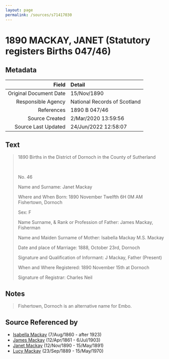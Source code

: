 ```yaml
---
layout: page
permalink: /sources/s71417030
---
```


# 1890 MACKAY, JANET (Statutory registers Births 047/46)

## Metadata

Field | Detail
---:|:---
Original Document Date | 15/Nov/1890
Responsible Agency | National Records of Scotland
References | 1890 B 047/46
Source Created | 2/Mar/2020 13:59:56
Source Last Updated | 24/Jun/2022 12:58:07

## Text

> 1890 Births in the District of Dornoch in the County of Sutherland
>
> <br/>
>
> No. 46
>
> Name and Surname: Janet Mackay
>
> Where and When Born: 1890 November Twelfth 6H 0M AM Fishertown, Dornoch
>
> Sex: F
>
> Name Surname, & Rank or Profession of Father: James Mackay, Fisherman
>
> Name and Maiden Surname of Mother: Isabella Mackay M.S. Mackay
>
> Date and place of Marriage: 1888, October 23rd, Dornoch
>
> Signature and Qualification of Informant: J Mackay, Father (Present)
>
> When and Where Registered: 1890 November 15th at Dornoch
>
> Signature of Registrar: Charles Neil
>

## Notes

> Fishertown, Dornoch is an alternative name for Embo.
>


## Source Referenced by

* [Isabella Mackay](../people/@32797554@-isabella-mackay-b1860-8-7-d1923.md) (7/Aug/1860 - after 1923)
* [James Mackay](../people/@60572122@-james-mackay-b1861-4-12-d1903-7-6.md) (12/Apr/1861 - 6/Jul/1903)
* [Janet Mackay](../people/@22499038@-janet-mackay-b1890-11-12-d1891-5-15.md) (12/Nov/1890 - 15/May/1891)
* [Lucy Mackay](../people/@16587624@-lucy-mackay-b1889-9-23-d1970-5-15.md) (23/Sep/1889 - 15/May/1970)
